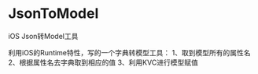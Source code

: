 # JsonToModel
iOS Json转Model工具

利用iOS的Runtime特性，写的一个字典转模型工具：
1、取到模型所有的属性名
2、根据属性名去字典取到相应的值
3、利用KVC进行模型赋值
